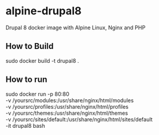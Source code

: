 # alpine-drupal8
Drupal 8 docker image with Alpine Linux, Nginx and PHP

## How to Build
sudo docker build -t drupal8 .

## How to run
sudo docker run -p 80:80 \
  -v /yoursrc/modules:/usr/share/nginx/html/modules \
  -v /yoursrc/profiles:/usr/share/nginx/html/profiles \
  -v /yoursrc/themes:/usr/share/nginx/html/themes \
  -v /yoursrc/sites/default:/usr/share/nginx/html/sites/default \
  -it drupal8 bash
